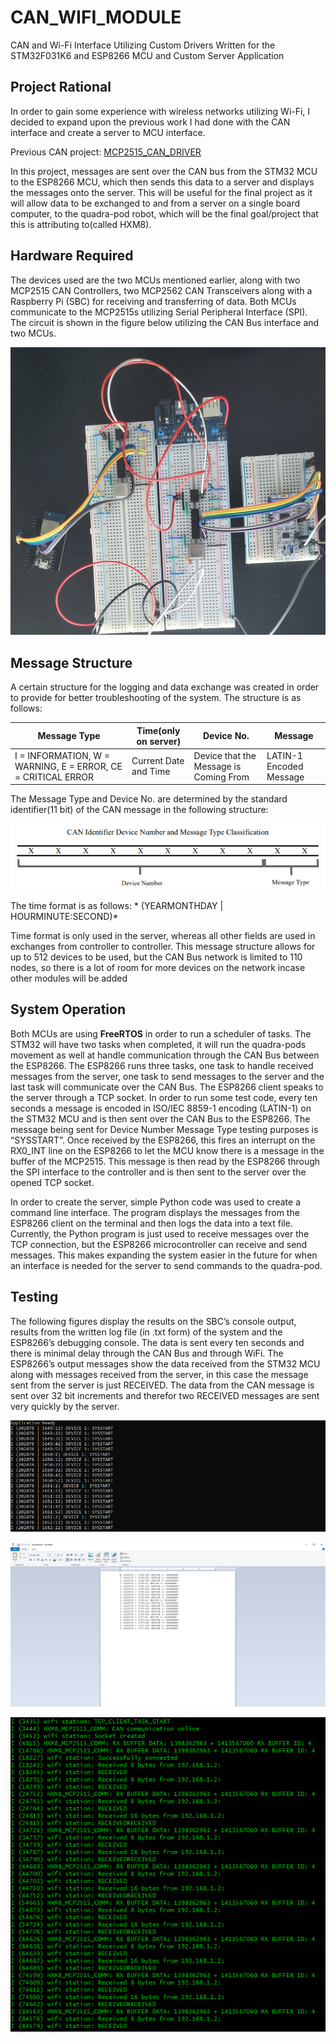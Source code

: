 # CAN_WIFI_MODULE
CAN and Wi-Fi Interface Utilizing Custom Drivers Written for the STM32F031K6 and ESP8266 MCU and Custom Server Application

## Project Rational
In order to gain some experience with wireless networks utilizing Wi-Fi, I decided to
expand upon the previous work I had done with the CAN interface and create a server to MCU
interface. 

Previous CAN project: [MCP2515_CAN_DRIVER](https://github.com/matt001k/MCP2515_CAN_DRIVER)

In this project, messages are sent over the CAN bus from the STM32 MCU to the
ESP8266 MCU, which then sends this data to a server and displays the messages onto the server.
This will be useful for the final project as it will allow data to be exchanged to and from a server
on a single board computer, to the quadra-pod robot, which will be the final goal/project that this is attributing to(called HXM8).

## Hardware Required
The devices used are the two MCUs mentioned earlier, along with two MCP2515 CAN
Controllers, two MCP2562 CAN Transceivers along with a Raspberry Pi (SBC) for receiving
and transferring of data. Both MCUs communicate to the MCP2515s utilizing Serial Peripheral
Interface (SPI). The circuit is shown in the figure below utilizing the CAN Bus interface and two MCUs.

<p align="center">
  <img width="" height="" src="https://github.com/matt001k/CAN_WIFI_MODULE/blob/master/photos/Circuit.jpg">
</p>

## Message Structure
A certain structure for the logging and data exchange was created in order to provide for
better troubleshooting of the system. The structure is as follows:

Message Type | Time(only on server) | Device No. | Message
------------ | ------------- | ------------ | -------------
I = INFORMATION, W = WARNING, E = ERROR, CE = CRITICAL ERROR| Current Date and Time | Device that the Message is Coming From | LATIN-1 Encoded Message

The Message Type and Device No. are determined by the standard identifier(11 bit) of the CAN
message in the following structure:
<p align="center">
  <img width="" height="" src="https://github.com/matt001k/CAN_WIFI_MODULE/blob/master/photos/IDENTIFIER%20LAYOUT.PNG"
</p>

The time format is as follows: * (YEARMONTHDAY | HOURMINUTE:SECOND)*

Time format is only used in the server, whereas all other fields are used in exchanges from
controller to controller. This message structure allows for up to 512 devices to be used, but the
CAN Bus network is limited to 110 nodes, so there is a lot of room for more devices on the
network incase other modules will be added

## System Operation
Both MCUs are using **FreeRTOS** in order to run a scheduler of tasks. The STM32 will have two tasks when completed, it will run the quadra-pods movement as well at handle communication through the CAN Bus between the ESP8266. The ESP8266 runs three tasks, one task to handle received messages from the server, one task to send messages to the server and the last task will communicate over the CAN Bus. The ESP8266 client speaks to the server through a TCP socket. In order to run some test code, every ten seconds a message is encoded in ISO/IEC 8859-1 encoding (LATIN-1) on the STM32 MCU and is then sent over the CAN Bus to the ESP8266. The message being sent for Device Number Message Type testing purposes is “SYSSTART”. Once received by the ESP8266, this fires an interrupt on the RX0_INT line on the ESP8266 to let the MCU know there is a message in the buffer of the MCP2515. This message is then read by the ESP8266 through the SPI interface to the controller and is then sent to the server over the opened TCP socket.

In order to create the server, simple Python code was used to create a command line
interface. The program displays the messages from the ESP8266 client on the terminal and then
logs the data into a text file. Currently, the Python program is just used to receive messages over
the TCP connection, but the ESP8266 microcontroller can receive and send messages. This
makes expanding the system easier in the future for when an interface is needed for the server to
send commands to the quadra-pod. 

## Testing
The following figures display  the results on the SBC’s console output, results
from the written log file (in .txt form) of the system and the ESP8266’s debugging console. The
data is sent every ten seconds and there is minimal delay through the CAN Bus and through WiFi. The ESP8266’s output messages show the data received from the STM32 MCU along with
messages received from the server, in this case the message sent from the server is just
RECEIVED. The data from the CAN message is sent over 32 bit increments and therefor two
RECEIVED messages are sent very quickly by the server.

<p align="center">
  <img width="" height="" src="https://github.com/matt001k/CAN_WIFI_MODULE/blob/master/photos/Server%20Terminal%20Display..PNG"
</p>
  <p align="center">
  <img width="" height="" src="https://github.com/matt001k/CAN_WIFI_MODULE/blob/master/photos/txt%20Display.PNG"
</p>
    <p align="center">
  <img width="" height="" src="https://github.com/matt001k/CAN_WIFI_MODULE/blob/master/photos/ESP8266%20Debug%20Terminal.PNG"
</p>

